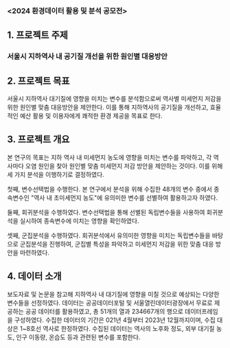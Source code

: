 ### <2024 환경데이터 활용 및 분석 공모전> 
## 1. 프로젝트 주제
### 서울시 지하역사 내 공기질 개선을 위한 원인별 대응방안 

## 2. 프로젝트 목표
 서울시 지하역사 대기질에 영향을 미치는 변수를 분석함으로써 역사별 미세먼지 저감을 위한 원인별 맞춤 대응방안을 제안한다. 이를 통해 지하역사의 공기질을 개선하고, 효율적인 예산 활용 및 이용자에게 쾌적한 환경 제공을 목표로 한다. 

## 3. 프로젝트 개요
  본 연구의 목표는 지하 역사 내 미세먼지 농도에 영향을 미치는 변수를 파악하고, 각 역사마다 오염 원인을 찾아 원인별 맞춤 미세먼지 저감 방안을 제안하는 것이다. 이를 위해 세 가지 분석을 이행하기로 결정하였다.

  첫째, 변수선택법을 수행한다. 본 연구에서 분석을 위해 수집한 48개의 변수 중에서 종속변수인  "역사 내 초미세먼지 농도"에 유의미한 변수를 선별하여 활용하고자 하였다.

  둘째, 회귀분석을 수행하였다. 변수선택법을 통해 선별된 독립변수들을 사용하여 회귀분석을 실시하여 종속변수에 미치는 영향을 확인하였다.

  셋째, 군집분석을 수행하였다. 회귀분석에서 유의미한 영향을 미치는 독립변수들을 바탕으로 군집분석을 진행하여, 군집별 특성을 파악하고 미세먼지 저감을 위한 맞춤 대응 방안을 마련하였다.
   
## 4. 데이터 소개
  보도자료 및 논문을 참고해 지하역사 내 대기질에 영향을 미칠 것으로 예상되는 다양한 변수들을 선정하였다. 데이터는 공공데이터포털 및 서울열린데이터광장에서 무료로 제공하는 공공 데이터를 활용하였고, 총 51개의 열과 234667개의 행으로 데이터프레임을 구성하였다. 수집한 데이터의 기간은 021년 4월부터 2023년 12월까지이며, 수집 대상은 1~8호선 역사로 한정하였다. 
  수집된 데이터는 역사의 노후화 정도, 외부 대기질 농도, 인구 이동량, 온습도 등과 관련된 변수를 포함한다.


